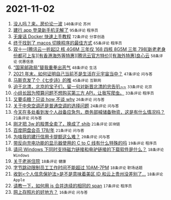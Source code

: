 # 2021-11-02

1. [没人吗？来，房价论一波](https://www.v2ex.com/t/812325) `140条评论` `苏州`
1. [建行 app 登录新手机无解了](https://www.v2ex.com/t/812314) `95条评论` `程序员`
1. [无废话 Docker 快速上手教程](https://www.v2ex.com/t/812315) `72条评论` `分享创造`
1. [终于找到了 macos 切换程序的最佳方式](https://www.v2ex.com/t/812330) `65条评论` `程序员`
1. [双十一[腾讯云一折起]2 核 4G6M 三年仅 168 四核 8G5M 三年 798[新老老身份都可上车][有香港海外等特惠][腾讯云官方特价][有海外特惠]良心云](https://www.v2ex.com/t/812339) `58条评论` `优惠信息`
1. [“国家邮政局”替我重拳出恶气](https://www.v2ex.com/t/812414) `48条评论` `生活`
1. [2021 年末，如何证明自己当前不是生活在元宇宙当中？](https://www.v2ex.com/t/812310) `47条评论` `问与答`
1. [马斯克发了个《七步诗》的推](https://www.v2ex.com/t/812326) `45条评论` `互联网`
1. [迫于北漂，北京的宝子们，留一句对新晋北漂的忠告叭~~](https://www.v2ex.com/t/812485) `33条评论` `北京`
1. [小组长因为预算问题不想购买第三方 API，让我写爬虫。](https://www.v2ex.com/t/812461) `33条评论` `程序员`
1. [又要屯粮？只谈 how 不谈 why](https://www.v2ex.com/t/812507) `26条评论` `问与答`
1. [关于中央空调还是普通空调的选择问题](https://www.v2ex.com/t/812468) `24条评论` `问与答`
1. [今天在多处看到发个人战备应急包，商务部喊储备物资，这是有什么情况吗？](https://www.v2ex.com/t/812486) `21条评论` `问与答`
1. [刚才把 3w 的股票全卖了，换成了 shib](https://www.v2ex.com/t/812464) `21条评论` `区块链`
1. [百度网盘会员 178/年](https://www.v2ex.com/t/812433) `21条评论` `问与答`
1. [为啥我的建行信用卡提额这么难？](https://www.v2ex.com/t/812369) `20条评论` `问与答`
1. [带反向充电功能的显示器使用的 C to C 线有什么特殊的吗](https://www.v2ex.com/t/812452) `19条评论` `程序员`
1. [请问 Windows 下同时支持磁力链接和电驴链接的下载软件是什么？](https://www.v2ex.com/t/812451) `18条评论` `Windows`
1. [关于老爸住院](https://www.v2ex.com/t/812358) `18条评论` `健康`
1. [字节跳动限制员工工作时间不能超过 10AM-7PM](https://www.v2ex.com/t/812357) `18条评论` `职场话题`
1. [收到<个人信息保护法>是不是意味着美区 ID 和云上贵州没差别了…](https://www.v2ex.com/t/812320) `18条评论` `Apple`
1. [请教一下，如何用 js 合并连续的相同的 span](https://www.v2ex.com/t/812340) `17条评论` `程序员`
1. [网上存照片的好地方？](https://www.v2ex.com/t/812476) `16条评论` `问与答`
